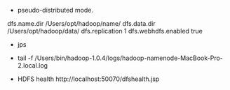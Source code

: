 - pseudo-distributed mode.
<configuration>
 <property>
  <name>dfs.name.dir</name>
  <value>/Users/opt/hadoop/name/</value>
 </property>
 <property>
  <name>dfs.data.dir</name>
  <value>/Users/opt/hadoop/data/</value>
 </property>
 <property>
  <name>dfs.replication</name>
  <value>1</value>
 </property>
 <property>
  <name>dfs.webhdfs.enabled</name>
  <value>true</value>
 </property>
</configuration>

- jps

- tail -f /Users/bin/hadoop-1.0.4/logs/hadoop-namenode-MacBook-Pro-2.local.log


- HDFS health 
http://localhost:50070/dfshealth.jsp

